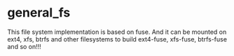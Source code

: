 # general_fs
This file system implementation is based on fuse. And it can be mounted on ext4, xfs, btrfs and other filesystems to build ext4-fuse, xfs-fuse, btrfs-fuse and so on!!!
